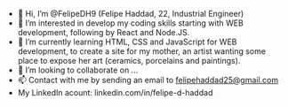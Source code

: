 - 👋 Hi, I’m @FelipeDH9 (Felipe Haddad, 22, Industrial Engineer)
- 👀 I’m interested in develop my coding skills starting with WEB development, following by React and Node.JS.
- 🌱 I’m currently learning HTML, CSS and JavaScript for WEB development, to create a site for my mother, an artist wanting some place to expose her art (ceramics, porcelains and paintings).
- 💞️ I’m looking to collaborate on ...
- 📫 Contact with me by sending an email to felipehaddad25@gmail.com
- My LinkedIn acount: linkedin.com/in/felipe-d-haddad


<!---
FelipeDH9/FelipeDH9 is a ✨ special ✨ repository because its `README.md` (this file) appears on your GitHub profile.
You can click the Preview link to take a look at your changes.
--->
